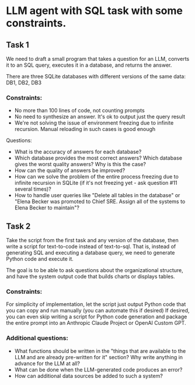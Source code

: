 # LLM agent with SQL task with some constraints.

## Task 1
We need to draft a small program that takes a question for an LLM, converts it to an SQL query, executes it in a database, and returns the answer. 

There are three SQLite databases with different versions of the same data: DB1, DB2, DB3

### Constraints:

- No more than 100 lines of code, not counting prompts
- No need to synthesize an answer. It's ok to output just the query result
- We're not solving the issue of environment freezing due to infinite recursion. Manual reloading in such cases is good enough

Questions:

- What is the accuracy of answers for each database?
- Which database provides the most correct answers? Which database gives the worst quality answers? Why is this the case?
- How can the quality of answers be improved?
- How can we solve the problem of the entire process freezing due to infinite recursion in SQLite (if it's not freezing yet - ask question #11 several times)?
- How to handle user queries like "Delete all tables in the database" or "Elena Becker was promoted to Chief SRE. Assign all of the systems to Elena Becker to maintain"?


## Task 2
Take the script from the first task and any version of the database, then write a script for text-to-code instead of text-to-sql. That is, instead of generating SQL and executing a database query, we need to generate Python code and execute it.

The goal is to be able to ask questions about the organizational structure, and have the system output code that builds charts or displays tables.

### Constraints:

For simplicity of implementation, let the script just output Python code that you can copy and run manually (you can automate this if desired)
If desired, you can even skip writing a script for Python code generation and package the entire prompt into an Anthropic Claude Project or OpenAI Custom GPT.

### Additional questions:

- What functions should be written in the "things that are available to the LLM and are already pre-written for it" section? Why write anything in advance for the LLM at all?
- What can be done when the LLM-generated code produces an error?
- How can additional data sources be added to such a system?